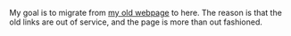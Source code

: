 My goal is to migrate from [my old webpage](http://web.uni-corvinus.hu/magyarkuti/) to here.
The reason is that the old links are out of service, and the page is more than out fashioned.
